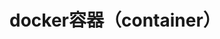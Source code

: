 <!--
 * @Author: tangdaoyong
 * @Date: 2021-01-19 10:04:55
 * @LastEditors: tangdaoyong
 * @LastEditTime: 2021-01-19 10:05:11
 * @Description: docker容器
-->
# docker容器（container）